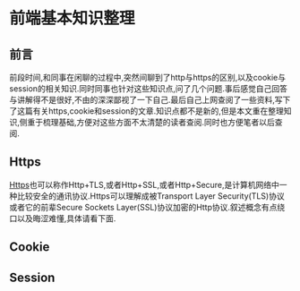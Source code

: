 # 前端基本知识整理

## 前言

前段时间,和同事在闲聊的过程中,突然间聊到了http与https的区别,以及cookie与session的相关知识.同时同事也针对这些知识点,问了几个问题.事后感觉自己回答与讲解得不是很好,不由的深深鄙视了一下自己.最后自己上网查阅了一些资料,写下了这篇有关https,cookie和session的文章.知识点都不是新的,但是本文重在整理知识,侧重于梳理基础,方便对这些方面不太清楚的读者查阅.同时也方便笔者以后查阅.

## Https

[Https](https://en.wikipedia.org/wiki/HTTPS)也可以称作Http+TLS,或者Http+SSL,或者Http+Secure,是计算机网络中一种比较安全的通讯协议.Https可以理解成被Transport Layer Security(TLS)协议或者它的前辈Secure Sockets Layer(SSL)协议加密的Http协议.叙述概念有点绕口以及晦涩难懂,具体请看下面.



## Cookie


## Session
